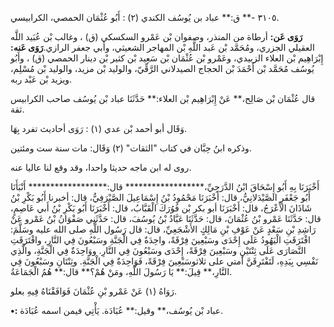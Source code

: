 ٣١٠٥ -** ق:** عباد بن يُوسُف الكندي (٢) : أَبُو عُثْمَان الحمصي، الكرابيسي.

**رَوَى عَن:** أرطاة من المنذر، وصفوان بْن عَمْرو السكسكي (ق) ، وغالب بْن عُبَيد اللَّه العقيلي الجزري، ومُحَمَّد بْن عَبد اللَّهِ بْن المهاجر الشعيثي، وأبي جعفر الرازي.**رَوَى عَنه:** إِبْرَاهِيم بْن العلاء الزبيدي، وعَمْرو بْن عُثْمَان بْن سَعِيد بْن كثير بْن دينار الحمصي (ق) ، وأَبُو يُوسُف مُحَمَّد بْن أَحْمَدَ بْن الحجاج الصيدلاني الرَّقِّيّ، والوليد بْن مزيد، والوليد بْن مُسْلِم، ويزيد بْن عَبْد ربه.

قال عُثْمَان بْن صَالِح،** عَنْ إِبْرَاهِيم بْن العلاء:** حَدَّثَنَا عباد بْن يُوسُف صاحب الكرابيس ثقة.

وَقَال أبو أحمد بْن عدي (١) : رَوَى أحاديث تفرد بِهَا.

وذكره ابنُ حِبَّان في كتاب "الثقات" (٢) وَقَال: مات سنة ست ومئتين.

روى له ابن ماجه حديثا واحدا، وقد وقع لنا عاليا عنه.

أَخْبَرَنَا بِهِ أَبُو إِسْحَاقَ ابْنُ الدَّرَجِيِّ،****************** قال:****************** أَنْبَأَنَا أَبُو جَعْفَرٍ الصَّيْدَلانِيُّ، قال: أَخْبَرَنَا مَحْمُودُ بْنُ إِسْمَاعِيلَ الصَّيْرَفِيُّ، قال: أخبرنا أَبُو بَكْرِ بْنُ شَاذَانَ الأَعْرَجُ، قال: أَخْبَرَنَا أبو بكر بْن فُوُرَكَ الْقَبَّابُ، قال: أَخْبَرَنَا أَبُو بَكْرِ بْنُ أَبي عَاصِمٍ، قال: حَدَّثَنَا عَمْرو بْنُ عُثْمَانَ، قال: حَدَّثَنَا عَبَّادُ بْنُ يُوسُفَ، قال: حَدَّثَنِي صَفْوَانُ بْنُ عَمْرو عَنْ رَاشِدِ بْنِ سَعْدٍ عَنْ عَوْفِ بْنِ مَالِكٍ الأَشْجَعِيِّ، قال: قال رَسُول اللَّهِ صلى الله عليه وسَلَّمَ: افْتَرَقَتِ الْيَهُودُ عَلَى إِحْدَى وسَبْعِينَ فِرْقَةً، واحِدَةٌ فِي الْجَنَّةِ وسَبْعُونَ فِي النَّارِ، وافْتَرَقَتِ النَّصَارَى عَلَى ثِنْتَيْنِ وسَبْعِينَ فِرْقَةً، إِحْدَى وسَبْعُونَ فِي النَّارِ. ووَاحِدَةٌ فِي الْجَنَّةِ، والَّذِي نَفْسِي بِيَدِهِ، لَتَفْتَرِقَنَّ أمتي على ثلاثوسَبْعِينَ فِرْقَةً، فَوَاحِدَةٌ فِي الْجَنَّةِ. وثِنْتَانِ وسَبْعُونَ فِي النَّارِ،** قِيلَ:** يَا رَسُولَ اللَّهِ، ومَنْ هُمْ؟** قال:** هُمُ الْجَمَاعَةُ.

رَوَاهُ (١) عَنْ عَمْرو بْنِ عُثْمَانَ فَوَافَقْنَاهُ فِيهِ بعلو.

**•:** عباد بْن يُوسُف،** وقيل:** عُبَادَة. يَأْتِي فيمن اسمه عُبَادَة.